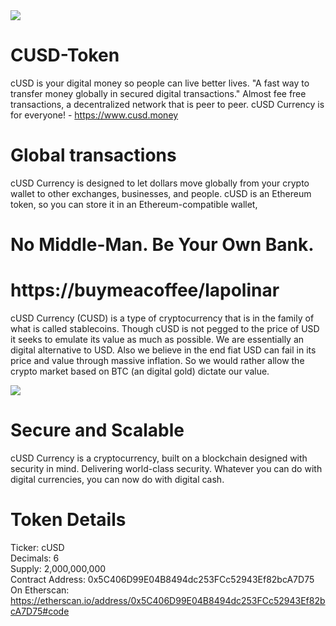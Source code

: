<img src="https://raw.githubusercontent.com/cusdcurrency/Official-Images/master/people3.png">

# CUSD-Token
cUSD is your digital money so people can live better lives. "A fast way to transfer money globally in secured digital transactions." Almost fee free transactions, a decentralized network that is peer to peer. cUSD Currency is for everyone! - https://www.cusd.money

# Global transactions

cUSD Currency is designed to let dollars move globally from your crypto wallet to other exchanges, businesses, and people. cUSD is an Ethereum token, so you can store it in an Ethereum-compatible wallet,


# No Middle-Man. Be Your Own Bank.

# https://buymeacoffee/lapolinar

cUSD Currency (CUSD) is a type of cryptocurrency that is in the family of what is called stablecoins. Though cUSD is not pegged to the price of USD it seeks to emulate its value as much as possible. We are essentially an digital alternative to USD. Also we believe in the end fiat USD can fail in its price and value through massive inflation. So we would rather allow the crypto market based on BTC (an digital gold) dictate our value.

<img src="https://cusd.money/images/people2.png">

# Secure and Scalable

cUSD Currency is a cryptocurrency, built on a blockchain designed with security in mind. Delivering world-class security. Whatever you can do with digital currencies, you can now do with digital cash. 

# Token Details

Ticker: cUSD<br>
Decimals: 6<br>
Supply: 2,000,000,000<br>
Contract Address: 0x5C406D99E04B8494dc253FCc52943Ef82bcA7D75<br>
On Etherscan: https://etherscan.io/address/0x5C406D99E04B8494dc253FCc52943Ef82bcA7D75#code

